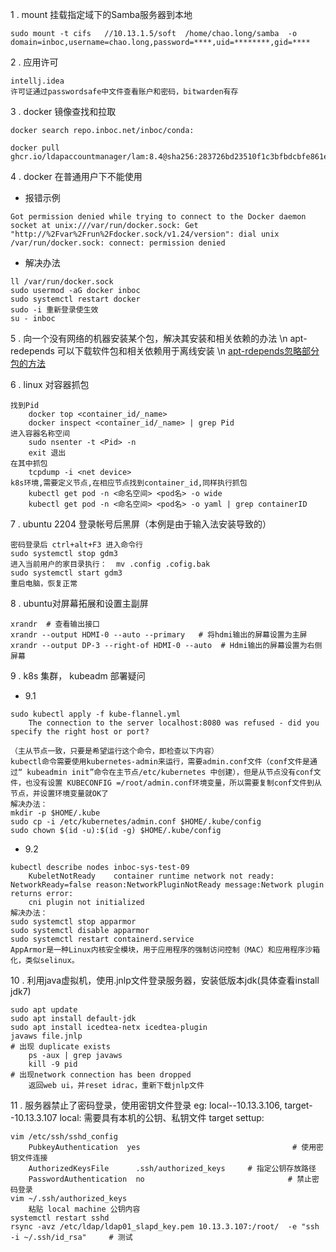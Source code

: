 1 . mount 挂载指定域下的Samba服务器到本地
```
sudo mount -t cifs   //10.13.1.5/soft  /home/chao.long/samba  -o  domain=inboc,username=chao.long,password=****,uid=********,gid=****
```

2 . 应用许可
```
intellj.idea  
许可证通过passwordsafe中文件查看账户和密码，bitwarden有存
```

3 . docker 镜像查找和拉取 
```
docker search repo.inboc.net/inboc/conda:

docker pull ghcr.io/ldapaccountmanager/lam:8.4@sha256:283726bd23510f1c3bfbdcbfe861e6599e070616543aed02e9756075c97a9938
```

4 . docker 在普通用户下不能使用

- 报错示例
```
Got permission denied while trying to connect to the Docker daemon socket at unix:///var/run/docker.sock: Get "http://%2Fvar%2Frun%2Fdocker.sock/v1.24/version": dial unix /var/run/docker.sock: connect: permission denied
```

- 解决办法
```
ll /var/run/docker.sock
sudo usermod -aG docker inboc
sudo systemctl restart docker
sudo -i 重新登录使生效 
su - inboc
```

5 . 向一个没有网络的机器安装某个包，解决其安装和相关依赖的办法 \n
apt-redepends 可以下载软件包和相关依赖用于离线安装 \n
[apt-rdepends忽略部分包的方法](https://superuser.com/questions/1112525/ignore-apt-get-download-errors/1137335#1137335)

6 . linux 对容器抓包
```
找到Pid
	docker top <container_id/_name> 
	docker inspect <container_id/_name> | grep Pid
进入容器名称空间
	sudo nsenter -t <Pid> -n
	exit 退出
在其中抓包
	tcpdump -i <net device>
k8s环境,需要定义节点,在相应节点找到container_id,同样执行抓包
	kubectl get pod -n <命名空间> <pod名> -o wide
	kubectl get pod -n <命名空间> <pod名> -o yaml | grep containerID
```

7 . ubuntu 2204 登录帐号后黑屏（本例是由于输入法安装导致的）
```
密码登录后 ctrl+alt+F3 进入命令行
sudo systemctl stop gdm3
进入当前用户的家目录执行：  mv .config .cofig.bak
sudo systemctl start gdm3
重启电脑，恢复正常
```

8 . ubuntu对屏幕拓展和设置主副屏
```
xrandr  # 查看输出接口
xrandr --output HDMI-0 --auto --primary   # 将hdmi输出的屏幕设置为主屏
xrandr --output DP-3 --right-of HDMI-0 --auto  # Hdmi输出的屏幕设置为右侧屏幕
```

9 .  k8s 集群， kubeadm 部署疑问
- 9.1
```
sudo kubectl apply -f kube-flannel.yml 
    The connection to the server localhost:8080 was refused - did you specify the right host or port?

（主从节点一致，只要是希望运行这个命令，即检查以下内容）
kubectl命令需要使用kubernetes-admin来运行，需要admin.conf文件（conf文件是通过“ kubeadmin init”命令在主节点/etc/kubernetes 中创建），但是从节点没有conf文件，也没有设置 KUBECONFIG =/root/admin.conf环境变量，所以需要复制conf文件到从节点，并设置环境变量就OK了
解决办法：
mkdir -p $HOME/.kube
sudo cp -i /etc/kubernetes/admin.conf $HOME/.kube/config
sudo chown $(id -u):$(id -g) $HOME/.kube/config
```
- 9.2
```
kubectl describe nodes inboc-sys-test-09
	KubeletNotReady    container runtime network not ready: NetworkReady=false reason:NetworkPluginNotReady message:Network plugin returns error:
	cni plugin not initialized
解决办法：
sudo systemctl stop apparmor
sudo systemctl disable apparmor
sudo systemctl restart containerd.service
AppArmor是一种Linux内核安全模块，用于应用程序的强制访问控制（MAC）和应用程序沙箱化，类似selinux。
```

10 . 利用java虚拟机，使用.jnlp文件登录服务器，安装低版本jdk(具体查看install jdk7)
```
sudo apt update 
sudo apt install default-jdk 
sudo apt install icedtea-netx icedtea-plugin
javaws file.jnlp
# 出现 duplicate exists
	ps -aux | grep javaws
	kill -9 pid
# 出现network connection has been dropped
	返回web ui，并reset idrac，重新下载jnlp文件
```

11 . 服务器禁止了密码登录，使用密钥文件登录
  eg: local--10.13.3.106, target--10.13.3.107
  local: 需要具有本机的公钥、私钥文件
  target settup:
```
vim /etc/ssh/sshd_config
	PubkeyAuthentication  yes                                  # 使用密钥文件连接
	AuthorizedKeysFile      .ssh/authorized_keys     # 指定公钥存放路径
	PasswordAuthentication  no                                # 禁止密码登录
vim ~/.ssh/authorized_keys
	粘贴 local machine 公钥内容
systemctl restart sshd
rsync -avz /etc/ldap/ldap01_slapd_key.pem 10.13.3.107:/root/  -e "ssh -i ~/.ssh/id_rsa"     # 测试
```
